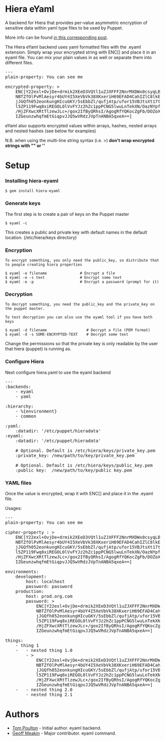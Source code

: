 Hiera eYaml
===========

A backend for Hiera that provides per-value asymmetric encryption of sensitive data
within yaml type files to be used by Puppet.

More info can be found [in this corresponding post](http://themettlemonkey.wordpress.com/2013/07/15/hiera-eyaml-per-value-encrypted-backend-for-hiera-and-puppet/).

The Hiera eYaml backend uses yaml formatted files with the .eyaml extension. Simply wrap your
encrypted string with ENC[] and place it in an eyaml file. You can mix your plain values
in as well or separate them into different files.

<pre>
---
plain-property: You can see me

encrypted-property: >
    ENC[Y22exl+OvjDe+drmik2XEeD3VQtl1uZJXFFF2NnrMXDWx0csyqLB/2NOWefv
    NBTZfOlPvMlAesyr4bUY4I5XeVbVk38XKxeriH69EFAD4CahIZlC8lkE/uDh
    jJGQfh052eonkungHIcuGKY/5sEbbZl/qufjAtp/ufor15VBJtsXt17tXP4y
    l5ZP119Fwq8xiREGOL0lVvFYJz2hZc1ppPCNG5lwuLnTekXN/OazNYpf4CMd
    /HjZFXwcXRtTlzewJLc+/gox2IfByQRhsI/AgogRfYQKocZgFb/DOZoXR7wm
    IZGeunzwhqfmEtGiqpvJJQ5wVRdzJVpTnANBA5qxeA==]
</pre>

eYaml also supports encrypted values within arrays, hashes, nested arrays and nested hashes 
(see below for examples)

N.B. when using the multi-line string syntax (i.e. >) **don't wrap encrypted strings with "" or ''**

Setup
=====

### Installing hiera-eyaml

    $ gem install hiera-eyaml

### Generate keys

The first step is to create a pair of keys on the Puppet master

    $ eyaml -c

This creates a public and private key with default names in the default location. (/etc/hiera/keys directory)

### Encryption

    To encrypt something, you only need the public_key, so distribute that to people creating hiera properties

    $ eyaml -e filename               # Encrypt a file
    $ eyaml -e -s text                # Encrypt some text
    $ eyaml -e -p                     # Encrypt a password (prompt for it)

### Decryption

    To decrypt something, you need the public_key and the private_key on the puppet master.

    To test decryption you can also use the eyaml tool if you have both keys

    $ eyaml -d filename                  # Decrypt a file (PEM format)
    $ eyaml -d -s SOME-ENCRYPTED-TEXT    # Decrypt some text

Change the permissions so that the private key is only readable by the user that hiera (puppet) is
running as.

### Configure Hiera

Next configure hiera.yaml to use the eyaml backend

<pre>
---
:backends:
    - eyaml
    - yaml

:hierarchy:
    - %{environment}
    - common

:yaml:
    :datadir: '/etc/puppet/hieradata'
:eyaml:
    :datadir: '/etc/puppet/hieradata'

    # Optional. Default is /etc/hiera/keys/private_key.pem
    :private_key: /new/path/to/key/private_key.pem

    # Optional. Default is /etc/hiera/keys/public_key.pem
    :public_key:  /new/path/to/key/public_key.pem
</pre>

### YAML files

  Once the value is encrypted, wrap it with ENC[] and place it in the .eyaml file.

Usages:
<pre>
---
plain-property: You can see me

cipher-property : >
    ENC[Y22exl+OvjDe+drmik2XEeD3VQtl1uZJXFFF2NnrMXDWx0csyqLB/2NOWefv
    NBTZfOlPvMlAesyr4bUY4I5XeVbVk38XKxeriH69EFAD4CahIZlC8lkE/uDh
    jJGQfh052eonkungHIcuGKY/5sEbbZl/qufjAtp/ufor15VBJtsXt17tXP4y
    l5ZP119Fwq8xiREGOL0lVvFYJz2hZc1ppPCNG5lwuLnTekXN/OazNYpf4CMd
    /HjZFXwcXRtTlzewJLc+/gox2IfByQRhsI/AgogRfYQKocZgFb/DOZoXR7wm
    IZGeunzwhqfmEtGiqpvJJQ5wVRdzJVpTnANBA5qxeA==]

environments:
    development:
        host: localhost
        password: password
    production:
        host: prod.org.com
        password: >
            ENC[Y22exl+OvjDe+drmik2XEeD3VQtl1uZJXFFF2NnrMXDWx0csyqLB/2NOWefv
            NBTZfOlPvMlAesyr4bUY4I5XeVbVk38XKxeriH69EFAD4CahIZlC8lkE/uDh
            jJGQfh052eonkungHIcuGKY/5sEbbZl/qufjAtp/ufor15VBJtsXt17tXP4y
            l5ZP119Fwq8xiREGOL0lVvFYJz2hZc1ppPCNG5lwuLnTekXN/OazNYpf4CMd
            /HjZFXwcXRtTlzewJLc+/gox2IfByQRhsI/AgogRfYQKocZgFb/DOZoXR7wm
            IZGeunzwhqfmEtGiqpvJJQ5wVRdzJVpTnANBA5qxeA==]

things:
    - thing 1
    -   - nested thing 1.0
        - >
            ENC[Y22exl+OvjDe+drmik2XEeD3VQtl1uZJXFFF2NnrMXDWx0csyqLB/2NOWefv
            NBTZfOlPvMlAesyr4bUY4I5XeVbVk38XKxeriH69EFAD4CahIZlC8lkE/uDh
            jJGQfh052eonkungHIcuGKY/5sEbbZl/qufjAtp/ufor15VBJtsXt17tXP4y
            l5ZP119Fwq8xiREGOL0lVvFYJz2hZc1ppPCNG5lwuLnTekXN/OazNYpf4CMd
            /HjZFXwcXRtTlzewJLc+/gox2IfByQRhsI/AgogRfYQKocZgFb/DOZoXR7wm
            IZGeunzwhqfmEtGiqpvJJQ5wVRdzJVpTnANBA5qxeA==]
    -   - nested thing 2.0
        - nested thing 2.1
</pre>

Authors
=======

- [Tom Poulton](http://github.com/TomPoulton) - Initial author. eyaml backend.
- [Geoff Meakin](http://github.com/gtmtech) - Major contributor. eyaml command.